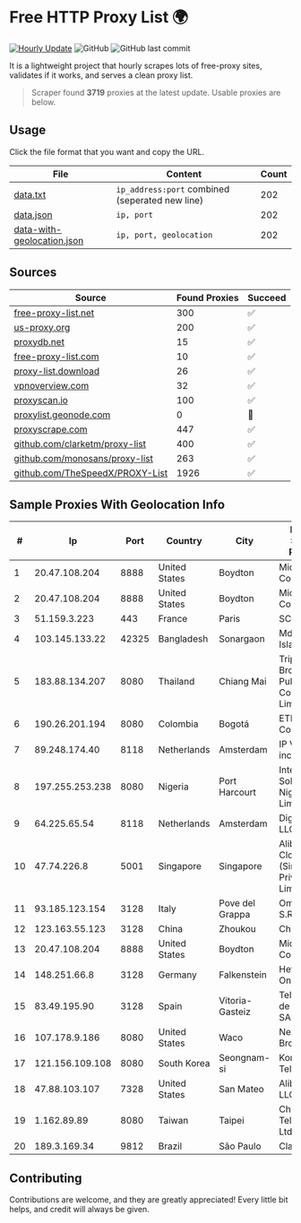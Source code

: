 
# Free HTTP Proxy List 🌍

[![Hourly Update](https://github.com/mertguvencli/http-proxy-list/actions/workflows/main.yml/badge.svg?branch=main)](https://github.com/mertguvencli/http-proxy-list/actions/workflows/main.yml)
![GitHub](https://img.shields.io/github/license/mertguvencli/http-proxy-list)
![GitHub last commit](https://img.shields.io/github/last-commit/mertguvencli/http-proxy-list)

It is a lightweight project that hourly scrapes lots of free-proxy sites, validates if it works, and serves a clean proxy list.


> Scraper found **3719** proxies at the latest update. Usable proxies are below.

## Usage

Click the file format that you want and copy the URL.


|File|Content|Count|
|----|-------|-----|
|[data.txt](https://raw.githubusercontent.com/mertguvencli/http-proxy-list/main/proxy-list/data.txt)|`ip_address:port` combined (seperated new line)|202|
|[data.json](https://raw.githubusercontent.com/mertguvencli/http-proxy-list/main/proxy-list/data.json)|`ip, port`|202|
|[data-with-geolocation.json](https://raw.githubusercontent.com/mertguvencli/http-proxy-list/main/proxy-list/data-with-geolocation.json)|`ip, port, geolocation`|202|

## Sources

|Source|Found Proxies|Succeed|
|------|-------------|-------|
|[free-proxy-list.net](https://free-proxy-list.net)|300|✅|
|[us-proxy.org](https://www.us-proxy.org)|200|✅|
|[proxydb.net](http://proxydb.net)|15|✅|
|[free-proxy-list.com](https://free-proxy-list.com/?page=&port=&type%5B%5D=http&type%5B%5D=https&up_time=0&search=Search)|10|✅|
|[proxy-list.download](https://www.proxy-list.download/HTTP)|26|✅|
|[vpnoverview.com](https://vpnoverview.com/privacy/anonymous-browsing/free-proxy-servers)|32|✅|
|[proxyscan.io](https://www.proxyscan.io)|100|✅|
|[proxylist.geonode.com](https://proxylist.geonode.com/api/proxy-list?limit=300&page=1&sort_by=lastChecked&sort_type=desc&protocols=http,https)|0|🚫|
|[proxyscrape.com](https://api.proxyscrape.com/v2/?request=displayproxies&protocol=http&timeout=10000&country=all&ssl=all&anonymity=all)|447|✅|
|[github.com/clarketm/proxy-list](https://raw.githubusercontent.com/clarketm/proxy-list/master/proxy-list-raw.txt)|400|✅|
|[github.com/monosans/proxy-list](https://raw.githubusercontent.com/monosans/proxy-list/main/proxies/http.txt)|263|✅|
|[github.com/TheSpeedX/PROXY-List](https://raw.githubusercontent.com/TheSpeedX/PROXY-List/master/http.txt)|1926|✅|


## Sample Proxies With Geolocation Info

|#|Ip|Port|Country|City|Internet Service Provider|
|-|--|----|-------|----|-------------------------|
|1|20.47.108.204|8888|United States|Boydton|Microsoft Corporation|
|2|20.47.108.204|8888|United States|Boydton|Microsoft Corporation|
|3|51.159.3.223|443|France|Paris|SCALEWAY|
|4|103.145.133.22|42325|Bangladesh|Sonargaon|Md Raisul Islam|
|5|183.88.134.207|8080|Thailand|Chiang Mai|Triple T Broadband Public Company Limited|
|6|190.26.201.194|8080|Colombia|Bogotá|ETB - Colombia|
|7|89.248.174.40|8118|Netherlands|Amsterdam|IP Volume inc|
|8|197.255.253.238|8080|Nigeria|Port Harcourt|Internet Solutions Nigeria Limited|
|9|64.225.65.54|8118|Netherlands|Amsterdam|DigitalOcean, LLC|
|10|47.74.226.8|5001|Singapore|Singapore|Alibaba Cloud (Singapore) Private Limited|
|11|93.185.123.154|3128|Italy|Pove del Grappa|Omegacom S.R.L.S.|
|12|123.163.55.123|3128|China|Zhoukou|Chinanet|
|13|20.47.108.204|8888|United States|Boydton|Microsoft Corporation|
|14|148.251.66.8|3128|Germany|Falkenstein|Hetzner Online GmbH|
|15|83.49.195.90|3128|Spain|Vitoria-Gasteiz|Telefonica de Espana SAU|
|16|107.178.9.186|8080|United States|Waco|Nextlink Broadband|
|17|121.156.109.108|8080|South Korea|Seongnam-si|Korea Telecom|
|18|47.88.103.107|7328|United States|San Mateo|Alibaba.com LLC|
|19|1.162.89.89|8080|Taiwan|Taipei|Chunghwa Telecom Co., Ltd.|
|20|189.3.169.34|9812|Brazil|São Paulo|Claro S.A.|



## Contributing

Contributions are welcome, and they are greatly appreciated! Every
little bit helps, and credit will always be given.

